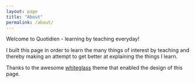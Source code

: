 ```yaml
---
layout: page
title: "About"
permalink: /about/
---
```


Welcome to Quotidien - learning by teaching everyday!

I built this page in order to learn the many things of interest by teaching and thereby making an attempt to get better at explaining the things I learn.


Thanks to the awesome [whiteglass] theme that enabled the design of this page.

[whiteglass]: https://github.com/yous/whiteglass


